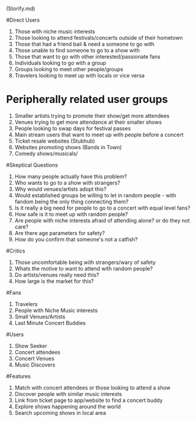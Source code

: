 (Storify.md)

#Direct Users
1. Those with niche music interests
2. Those looking to attend festivals/concerts outside of their hometown
3. Those that had a friend bail & need a someone to go with
4. Those unable to find someone to go to a show with
6. Those that want to go with other interested/passionate fans
7. Individuals looking to go with a group
8. Groups looking to meet other people/groups
9. Travelers looking to meet up with locals or vice versa

# Peripherally related user groups
1. Smaller artists trying to promote their show/get more attendees
2. Venues trying to get more attendance at their smaller shows
3. People looking to swap days for festival passes
4. Main stream users that want to meet up with people before a concert
5. Ticket resale websites (Stubhub)
6. Websites promoting shows (Bands in Town)
7. Comedy shows/musicals/

#Skeptical Questions
1. How many people actually have this problem?
2. Who wants to go to a show with strangers?
3. Why would venues/artists adopt this?
4. Would established groups be willing to let in random people - with fandom being the only thing connecting them?
5. Is it really a big need for people to go to a concert with equal level fans?
6. How safe is it to meet up with random people?
7. Are people with niche interests afraid of attending alone? or do they not care?
8. Are there age parameters for safety?
9. How do you confirm that someone's not a catfish?


#Critics
1. Those uncomfortable being with strangers/wary of safety
2. Whats the motive to want to attend with random people?
3. Do artists/venues really need this?
4. How large is the market for this?

#Fans
1. Travelers
2. People with Niche Music interests
3. Small Venues/Artists
4. Last Minute Concert Buddies

#Users
1. Show Seeker
2. Concert attendees
2. Concert Venues
3. Music Discovers

#Features
1. Match with concert attendees or those looking to attend a show
2. Discover people with similar music interests
3. Link from ticket page to app/website to find a concert buddy
4. Explore shows happening around the world
5. Search upcoming shows in local area
